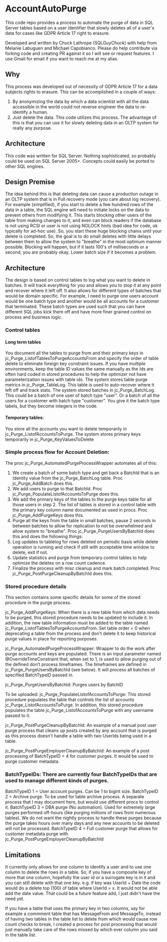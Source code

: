 # AccountAutoPurge
This code repo provides a process to automate the purge of data in SQL Server tables based on a user identifier that slowly deletes all of a user's data for cases like GDPR Article 17 right to erasure.

Developed and written by Chuck Lathrope (SQLGuyChuck) with help from Melanie Labuguen and Michael Capobianco. Please do help contribute via forking code and creating PR against it so I will see or request features. I use Gmail for email if you want to reach me at my alias.

## Why
This process was developed out of necessity of GDPR Article 17 for a data subjects rights to erasure. This can be accomplished in a couple of ways:
1. By anonymizing the data by which a data scientist with all the data accessible in the world could not reverse engineer the data to re-identify a human.
2. Just delete the data. This code utilizes this process. The advantage of this is that you can use it for slowly deleting data in an OLTP system for really any purpose.

## Architecture
This code was written for SQL Server. Nothing sophisticated, so probably could be used on SQL Server 2005+. Concepts could easily be ported to other SQL engines.

## Design Premise
The idea behind this is that deleting data can cause a production outage in an OLTP system that is in Full recovery mode (you care about log recovery). For example (simplified), if you start to delete a few hundred rows of the data in a table, the SQL engine will need to initiate locks on the data to prevent others from modifying it. This starts blocking other users of the table from making changes to it, and even can block readers if the database is not using RCSI or user is not using NOLOCK hints (bad idea for code, ok typically for ad-hoc use). So, you start these huge blocking chains until your delete is completed. So, the goal is to do small deletes with little delays between them to allow the system to "breathe" in the most optimum manner possible. Blocking will happen, but if it lasts 100's of milliseconds or a second, you are probably okay. Lower batch size if it becomes a problem.

## Architecture
The design is based on control tables to log what you want to delete in batches. It will track everything for you and allows you to stop it at any point and recover where it left off. It also allows for different types of batches that would be domain specific. For example, I need to purge one users account would be one batch type and another would be all accounts for a customer that terminated. These batch types are used such that you can have different SQL jobs kick them off and have more finer grained control on process and business logic.

### Control tables
#### Long term tables
You document all the tables to purge from and their primary keys in jc_Purge_ListofTablesToPurgeAccountsFrom and specify the order of table delete to eliminate foreign key constraint issues. If you have multiple environments, keep the table ID values the same manually as the Ids are often hard coded in stored procedures to help the optimizer not have parameterization issues with table ids.
The system stores table purge metrics in jc_Purge_TableLog. This table is used to auto-recover where it left off and track stats.
The system stored batches in jc_Purge_BatchLog. This could be a batch of one user of batch type "user". Or a batch of all the users for a customer with batch type "customer". You give it the batch type labels, but they become integers in the code.

#### Temporary tables:
You store all the accounts you want to delete temporarily in jc_Purge_ListofAccountsToPurge.
The system stores primary keys temporarily in jc_Purge_KeyValuesToDelete

### Simple process flow for Account Deletion:
The proc jc_Purge_AutomatedPurgeProcessWrapper automates all of this:
1.	We create a batch of some batch type and get back a BatchId that is an Identity value from the jc_Purge_BatchLog table. Proc jc_Purge_AddBatch does this.
2.	We add users to purge to that BatchId. Proc jc_Purge_PopulateListofAccountsToPurge does this.
3.	We add the primary keys of the tables to the purge keys table for all those users in step 2. The list of tables is stored in a control table with the primary key column name documented as used in procs. Proc jc_Purge_AddPurgeKeys does this.
4.	Purge all the keys from the table in small batches, pause 2 seconds in between batches to allow for replication to not be overwhelmed and allow system to "breathe". Proc     jc_Purge_PurgeUsersByBatchId does this and does the following things:
  1. Log updates to tablelog for rows deleted on periodic basis while delete operation is running and check if still with acceptable time window to delete, exit if not.
  2. Update statistics and purge from temporary control tables to help optimize the deletes on a row count cadence.
6.	Finalize the process with misc cleanup and mark batch completed. Proc jc_Purge_PostPurgeCleanupByBatchId does this.

### Stored procedure details
This section contains some specific details for some of the stored procedure in the purge process.

jc_Purge_AddPurgeKeys: When there is a new table from which data needs to be purged, this stored procedure needs to be updated to include it. In addition, the new table information must be added to the table named jc_Purge_ListofTablesToPurgeAccountsFrom. Set table order = 0 when deprecating a table from the process and don't delete it to keep historical purge values in place for reporting purposes.

jc_Purge_AutomatedPurgeProcessWrapper: Wrapper to do the work after purge accounts and keys are populated. There is an input parameter named @OverrideTimeConstraint that, when set to 1, is used to allow purging out of the defined don’t process timeframes. The timeframes are defined in jc_Purge_PurgeUsersByBatchId (see below). It will process all batches of specified BatchTypeID passed in.

jc_Purge_PurgeUsersByBatchId: Purges users by BatchID

To be uploaded:
jc_Purge_PopulateListofAccountsToPurge: This stored procedure populates the table that controls the list of accounts jc_Purge_ListofAccountsToPurge. In addition, this stored procedure populates the table jc_Purge_ListofAccountsToPurge with any username passed to it.

jc_Purge_PostPurgeCleanupByBatchId: An example of a manual post user purge process that cleans up posts created by any account that is purged as this process doesn't handle a table with two UserIds being used in a table.

jc_Purge_PostPurgeEmployerCleanupByBatchId: An example of a post processing of BatchTypeID = 4 for customer purges. It would be used to purge customer metadata.

### BatchTypeIDs: There are currently four BatchTypeIDs that are used to manage different kinds of purges.
BatchTypeID 1 = User account purges. Can be 1 to bigint size.
BatchTypeID 2 = Archive purge. To be used for table archive process. A separate process that I may document here, but would use different procs to control it.
BatchTypeID 3 = DBA purge (No automation). Used for extremely large purges performed off-hours (like purging millions of rows from numerous tables). We do not want the nightly process to handle these purges because the purge takes hours over many days and any new accounts to be deleted will not be processed.
BatchTypeID 4 = Full customer purge that allows for customer metadata purge with jc_Purge_PostPurgeEmployerCleanupByBatchId


## Limitations
It currently only allows for one column to identify a user and to use one column to delete the rows in a table. So, if you have a composite key of more that one column, hopefully the user id or a surrogate key is in it and you can still delete with that one key. e.g. if key was UserId + Date the code would do a delete top (100) of table where UserId = x. It would not be able add the date value. That could be a future feature add, I just didn't have the need yet.

If you have a table that uses the primary key in two columns, say for example a commment table that has MessageFrom and MessageTo, instead of having two tables in the table list to delete from which would cause row count checks to break, I created a process for post processing that would just manually take care of the rows missed by which ever column you said in the table list.
